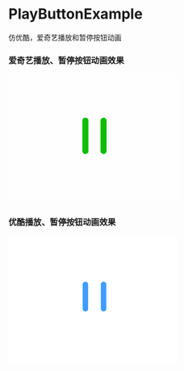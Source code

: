 # PlayButtonExample
仿优酷，爱奇艺播放和暂停按钮动画


### 爱奇艺播放、暂停按钮动画效果
![image](https://github.com/GongChengKuangShi/PlayButtonExample/blob/master/GIF/1.gif)


### 优酷播放、暂停按钮动画效果
![image](https://github.com/GongChengKuangShi/PlayButtonExample/blob/master/GIF/2.gif)
